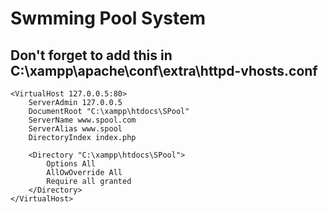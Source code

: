 # Swmming Pool System
## Don't forget to add this in C:\xampp\apache\conf\extra\httpd-vhosts.conf
```
<VirtualHost 127.0.0.5:80>
    ServerAdmin 127.0.0.5
    DocumentRoot "C:\xampp\htdocs\SPool"
    ServerName www.spool.com
    ServerAlias www.spool
    DirectoryIndex index.php

    <Directory "C:\xampp\htdocs\SPool">
        Options All
        AllOwOverride All
        Require all granted
    </Directory>
</VirtualHost>
```
